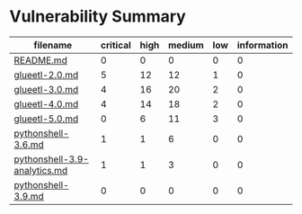 # Vulnerability Summary


filename | critical | high | medium | low | information
-------- | -------- | ---- | ------ | --- | ----------
[README.md](README.md) | 0 | 0 | 0 | 0 | 0
[glueetl-2.0.md](glueetl-2.0.md) | 5 | 12 | 12 | 1 | 0
[glueetl-3.0.md](glueetl-3.0.md) | 4 | 16 | 20 | 2 | 0
[glueetl-4.0.md](glueetl-4.0.md) | 4 | 14 | 18 | 2 | 0
[glueetl-5.0.md](glueetl-5.0.md) | 0 | 6 | 11 | 3 | 0
[pythonshell-3.6.md](pythonshell-3.6.md) | 1 | 1 | 6 | 0 | 0
[pythonshell-3.9-analytics.md](pythonshell-3.9-analytics.md) | 1 | 1 | 3 | 0 | 0
[pythonshell-3.9.md](pythonshell-3.9.md) | 0 | 0 | 0 | 0 | 0
